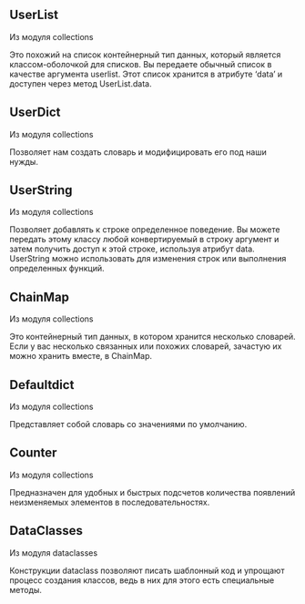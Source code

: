 ## UserList 
Из модуля collections

Это похожий на список контейнерный тип данных, который является классом-оболочкой для списков. 
Вы передаете обычный список в качестве аргумента userlist. Этот список хранится в атрибуте ‘data’ и доступен через 
метод UserList.data.

## UserDict 
Из модуля collections

Позволяет нам создать словарь и модифицировать его под наши нужды.

## UserString 
Из модуля collections

Позволяет добавлять к строке определенное поведение. Вы можете передать этому классу любой конвертируемый в строку 
аргумент и затем получить доступ к этой строке, используя атрибут data. UserString можно использовать для изменения 
строк или выполнения определенных функций.

## ChainMap 
Из модуля collections

Это контейнерный тип данных, в котором хранится несколько словарей. Если у вас несколько связанных или похожих словарей, зачастую их можно хранить вместе, в ChainMap.

## Defaultdict
Из модуля collections

Представляет собой словарь со значениями по умолчанию.

## Counter
Из модуля collections

Предназначен для удобных и быстрых подсчетов количества появлений неизменяемых элементов в последовательностях.

## DataClasses
Из модуля dataclasses

Конструкции dataclass позволяют писать шаблонный код и упрощают процесс создания классов, ведь в них для этого есть специальные методы.
